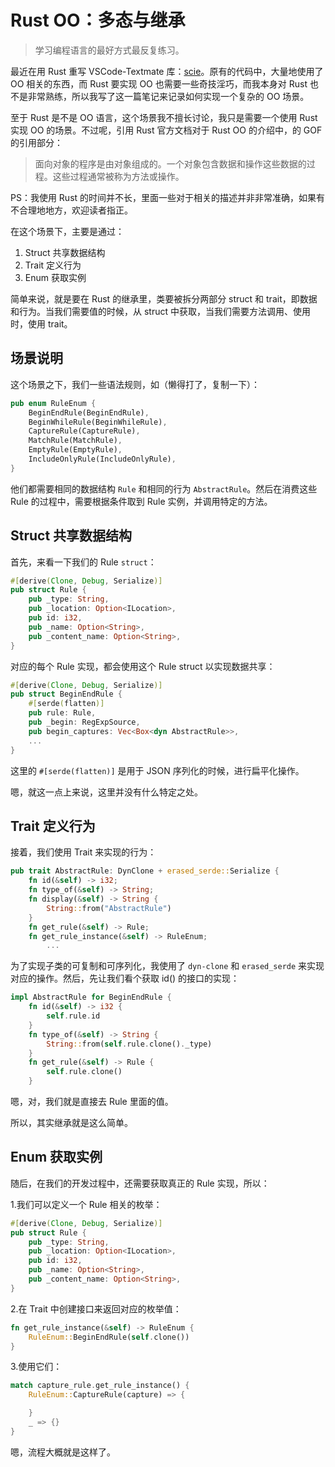 # Rust OO：多态与继承

> 学习编程语言的最好方式最反复练习。


最近在用 Rust 重写 VSCode-Textmate 库：[scie](https://github.com/phodal/scie/)。原有的代码中，大量地使用了 OO 相关的东西，而 Rust 要实现 OO 也需要一些奇技淫巧，而我本身对 Rust 也不是非常熟练，所以我写了这一篇笔记来记录如何实现一个复杂的 OO 场景。

至于 Rust 是不是 OO 语言，这个场景我不擅长讨论，我只是需要一个使用 Rust 实现 OO 的场景。不过呢，引用 Rust 官方文档对于 Rust OO 的介绍中，的 GOF 的引用部分：

> 面向对象的程序是由对象组成的。一个对象包含数据和操作这些数据的过程。这些过程通常被称为方法或操作。

PS：我使用 Rust 的时间并不长，里面一些对于相关的描述并非非常准确，如果有不合理地地方，欢迎读者指正。

在这个场景下，主要是通过：

1. Struct 共享数据结构
2. Trait 定义行为
3. Enum 获取实例

简单来说，就是要在 Rust 的继承里，类要被拆分两部分 struct 和 trait，即数据和行为。当我们需要值的时候，从 struct 中获取，当我们需要方法调用、使用时，使用 trait。

## 场景说明

这个场景之下，我们一些语法规则，如（懒得打了，复制一下）：

```rust
pub enum RuleEnum {
    BeginEndRule(BeginEndRule),
    BeginWhileRule(BeginWhileRule),
    CaptureRule(CaptureRule),
    MatchRule(MatchRule),
    EmptyRule(EmptyRule),
    IncludeOnlyRule(IncludeOnlyRule),
}
```

他们都需要相同的数据结构 `Rule` 和相同的行为 `AbstractRule`。然后在消费这些 Rule 的过程中，需要根据条件取到 Rule 实例，并调用特定的方法。

## Struct 共享数据结构

首先，来看一下我们的 Rule `struct`：

```rust
#[derive(Clone, Debug, Serialize)]
pub struct Rule {
    pub _type: String,
    pub _location: Option<ILocation>,
    pub id: i32,
    pub _name: Option<String>,
    pub _content_name: Option<String>,
}
```

对应的每个 Rule 实现，都会使用这个 Rule struct 以实现数据共享：

```rust
#[derive(Clone, Debug, Serialize)]
pub struct BeginEndRule {
    #[serde(flatten)]
    pub rule: Rule,
    pub _begin: RegExpSource,
    pub begin_captures: Vec<Box<dyn AbstractRule>>,
    ...
}
```

这里的 `#[serde(flatten)]` 是用于 JSON 序列化的时候，进行扁平化操作。

嗯，就这一点上来说，这里并没有什么特定之处。

## Trait 定义行为

接着，我们使用 Trait 来实现的行为：

```rust
pub trait AbstractRule: DynClone + erased_serde::Serialize {
    fn id(&self) -> i32;
    fn type_of(&self) -> String;
    fn display(&self) -> String {
        String::from("AbstractRule")
    }
    fn get_rule(&self) -> Rule;
    fn get_rule_instance(&self) -> RuleEnum;
		...
```

为了实现子类的可复制和可序列化，我使用了 `dyn-clone` 和 `erased_serde` 来实现对应的操作。然后，先让我们看个获取 id() 的接口的实现：

```rust
impl AbstractRule for BeginEndRule {
    fn id(&self) -> i32 {
        self.rule.id
    }
    fn type_of(&self) -> String {
        String::from(self.rule.clone()._type)
    }
    fn get_rule(&self) -> Rule {
        self.rule.clone()
    }
```

嗯，对，我们就是直接去 Rule 里面的值。

所以，其实继承就是这么简单。

## Enum 获取实例

随后，在我们的开发过程中，还需要获取真正的 Rule 实现，所以：

1.我们可以定义一个 Rule 相关的枚举：

```rust
#[derive(Clone, Debug, Serialize)]
pub struct Rule {
    pub _type: String,
    pub _location: Option<ILocation>,
    pub id: i32,
    pub _name: Option<String>,
    pub _content_name: Option<String>,
}
```

2.在 Trait 中创建接口来返回对应的枚举值：

```rust
fn get_rule_instance(&self) -> RuleEnum {
    RuleEnum::BeginEndRule(self.clone())
}
```

3.使用它们：

```rust
match capture_rule.get_rule_instance() {
    RuleEnum::CaptureRule(capture) => {

    }
    _ => {}
}
```

嗯，流程大概就是这样了。

